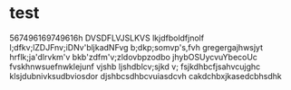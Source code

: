 # test
567496169749616h
DVSDFLVJSLKVS
lkjdfboldfjnolf
l;dfkv;lZDJFnv;iDNv'bljkadNFvg
b;dkp;somvp's,fvh
gregergajhwsjyt
hrflk;ja'dlrvkm'v
bkb'zdfm'v;zldovbpzodbo
jhybOSUycvuYbecoUc
fvskhnwsuefnwklejunf
vjshb ljshdblcv;sjkd v;
fsjkdhbcfjsahvcujghc
klsjdubnivksudbviosdor
djshbcsdhbcvuiasdcvh
cakdchbxjkasedcbhsdhk
